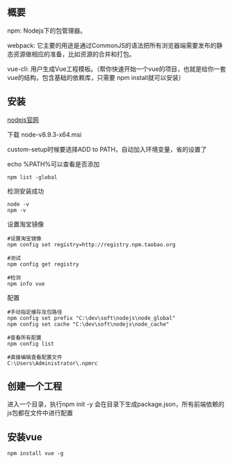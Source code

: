 


## 概要
npm: Nodejs下的包管理器。

webpack: 它主要的用途是通过CommonJS的语法把所有浏览器端需要发布的静态资源做相应的准备，比如资源的合并和打包。

vue-cli: 用户生成Vue工程模板。（帮你快速开始一个vue的项目，也就是给你一套vue的结构，包含基础的依赖库，只需要 npm install就可以安装）

## 安装

[nodejs官网](https://nodejs.org/en/)

下载
node-v8.9.3-x64.msi

custom-setup时候要选择ADD to PATH，自动加入环境变量，省的设置了


echo %PATH%可以查看是否添加

```
npm list -global
```

检测安装成功
```
node -v
npm -v

```

设置淘宝镜像
```
#设置淘宝镜像
npm config set registry=http://registry.npm.taobao.org

#测试
npm config get registry

#检测
npm info vue
```


配置
```
#手动指定缓存及包路径
npm config set prefix "C:\dev\soft\nodejs\node_global"
npm config set cache "C:\dev\soft\nodejs\node_cache"

#查看所有配置
npm config list

#直接编辑查看配置文件
C:\Users\Administrator\.npmrc
```

## 创建一个工程

进入一个目录，执行npm init -y
会在目录下生成package.json，所有前端依赖的js包都在文件中进行配置





## 安装vue

```
npm install vue -g
```